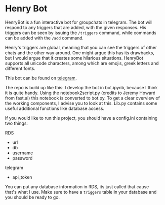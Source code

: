 # Henry Bot
HenryBot is a fun interactive bot for groupchats in telegram. The bot will respond to any triggers that are added, with the given responses. His triggers can be seen by issuing the `/triggers` command, while commands can be added with the `/add` command. 

Henry's triggers are global, meaning that you can see the triggers of other chats and the other way around. One might argue this has its drawbacks, but I would argue that it creates some hilarious situations. HenryBot supports all unicode characters, among which are emojis, greek letters and different fonts. 

This bot can be found on [telegram](https://t.me/HenryBot).

The repo is build up like this:
I develop the bot in bot.ipynb, because I think it is quite handy. Using the notebook2script.py (credits to Jeremy Howard from fast.ai) this notebook is converted to bot.py. To get a clear overview of the working components, I advise you to look at this. Lib.py contains some useful additional functions like database access.

If you would like to run this project, you should have a config.ini containing two things:

RDS
- url
- db
- username
- password

telegram
- api_token

You can put any database information in RDS, its just called that cause that's what I use. Make sure to have a `triggers` table in your database and you should be ready to go. 
